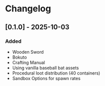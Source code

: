 # Changelog

## [0.1.0] - 2025-10-03

### Added

- Wooden Sword
- Bokuto
- Crafting Manual
- Using vanilla baseball bat assets
- Procedural loot distribution (40 containers)
- Sandbox Options for spawn rates
